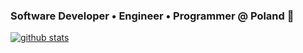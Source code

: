 ### Software Developer • Engineer • Programmer @ Poland 👋

[![github stats](https://github-readme-stats.vercel.app/api?username=rwalus&show_icons=true&bg_color=ffffff00&text_color=595959)](https://github.com/anuraghazra/github-readme-stats)

